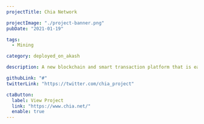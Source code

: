 ```yaml
---
projectTitle: Chia Network

projectImage: "./project-banner.png"
pubDate: "2021-01-19"

tags:
  - Mining

category: deployed_on_akash

description: A new blockchain and smart transaction platform that is easier to use, more efficient, and secure A considerable amount of Chia miners are hosted on Akash, along with several Chia community members provide compute to Akash

githubLink: "#"
twitterLink: "https://twitter.com/chia_project"

ctaButton:
  label: View Project
  link: "https://www.chia.net/"
  enable: true
---
```

